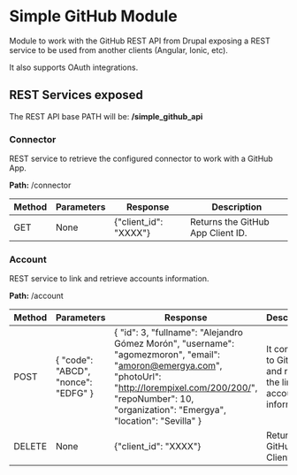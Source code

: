 # Simple GitHub Module

Module to work with the GitHub REST API from Drupal exposing a REST service to be used from another clients (Angular, Ionic, etc).

It also supports OAuth integrations.

## REST Services exposed

The REST API base PATH will be: **/simple_github_api**

### Connector

REST service to retrieve the configured connector to work with a GitHub App.

**Path:** /connector

| Method  | Parameters | Response | Description |
| ------------- | ------------- | ------------- | ------------- |
| GET  | None  | {"client_id": "XXXX"} | Returns the GitHub App Client ID.  |

### Account

REST service to link and retrieve accounts information.

**Path:** /account

| Method  | Parameters | Response | Description |
| ------------- | ------------- | ------------- | ------------- |
| POST  | { "code": "ABCD", "nonce": "EDFG" } | { "id": 3, "fullname": "Alejandro Gómez Morón", "username": "agomezmoron", "email": "amoron@emergya.com", "photoUrl": "http://lorempixel.com/200/200/", "repoNumber": 10, "organization": "Emergya", "location": "Sevilla" } | It connects to GitHub and returns the linked account information.  | 
| DELETE  | None  | {"client_id": "XXXX"} | Returns the GitHub App Client ID.  |